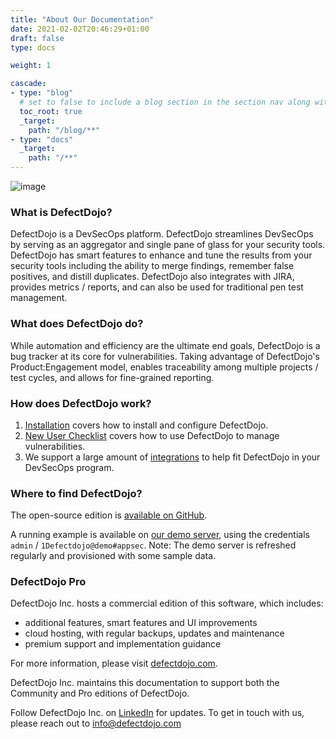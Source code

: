 ```yaml
---
title: "About Our Documentation"
date: 2021-02-02T20:46:29+01:00
draft: false
type: docs

weight: 1

cascade:
- type: "blog"
  # set to false to include a blog section in the section nav along with docs
  toc_root: true
  _target:
    path: "/blog/**"
- type: "docs"
  _target:
    path: "/**"
---
```


![image](images/dashboard.png)

### What is DefectDojo?

DefectDojo is a DevSecOps platform. DefectDojo streamlines DevSecOps by serving as an aggregator and single pane of glass for your security tools. DefectDojo has smart features to enhance and tune the results from your security tools including the ability to merge findings, remember false positives, and distill duplicates. DefectDojo also integrates with JIRA, provides metrics / reports, and can also be used for traditional pen test management.

### What does DefectDojo do?

While automation and efficiency are the ultimate end goals, DefectDojo is
a bug tracker at its core for vulnerabilities. Taking advantage of DefectDojo's
Product:Engagement model, enables traceability among multiple projects
/ test cycles, and allows for fine-grained reporting.

### How does DefectDojo work?

1. [Installation](../../open_source/installation/) covers how to install and configure DefectDojo.
2. [New User Checklist](../new_user_checklist) covers how to use DefectDojo to manage vulnerabilities.
3. We support a large amount of [integrations](../../connecting_your_tools/parsers/) to help fit DefectDojo in your DevSecOps program.

### Where to find DefectDojo?

The open-source edition is [available on
GitHub](https://github.com/DefectDojo/django-DefectDojo).

A running example is available on [our demo server](https://demo.defectdojo.org),
using the credentials `admin` / `1Defectdojo@demo#appsec`. Note: The demo
server is refreshed regularly and provisioned with some sample data.

### DefectDojo Pro

DefectDojo Inc. hosts a commercial edition of this software, which includes: 
- additional features, smart features and UI improvements 
- cloud hosting, with regular backups, updates and maintenance
- premium support and implementation guidance

For more information, please visit [defectdojo.com](https://www.defectdojo.com/).

DefectDojo Inc. maintains this documentation to support both the Community and Pro editions of DefectDojo.

Follow DefectDojo Inc. on [LinkedIn](https://www.linkedin.com/company/33245534) for updates.
To get in touch with us, please reach out to info@defectdojo.com
